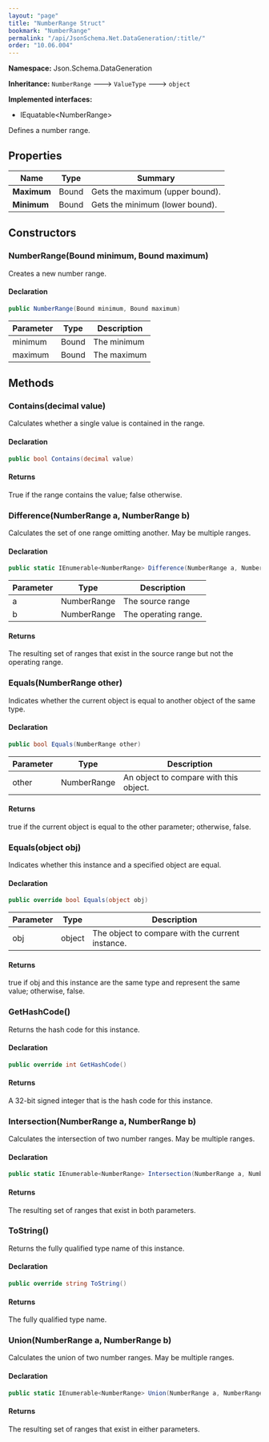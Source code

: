 ```yaml
---
layout: "page"
title: "NumberRange Struct"
bookmark: "NumberRange"
permalink: "/api/JsonSchema.Net.DataGeneration/:title/"
order: "10.06.004"
---
```

**Namespace:** Json.Schema.DataGeneration

**Inheritance:**
`NumberRange`
 🡒 
`ValueType`
 🡒 
`object`

**Implemented interfaces:**

- IEquatable\<NumberRange\>

Defines a number range.

## Properties

| Name | Type | Summary |
|---|---|---|
| **Maximum** | Bound | Gets the maximum (upper bound). |
| **Minimum** | Bound | Gets the minimum (lower bound). |

## Constructors

### NumberRange(Bound minimum, Bound maximum)

Creates a new number range.

#### Declaration

```c#
public NumberRange(Bound minimum, Bound maximum)
```

| Parameter | Type | Description |
|---|---|---|
| minimum | Bound | The minimum |
| maximum | Bound | The maximum |


## Methods

### Contains(decimal value)

Calculates whether a single value is contained in the range.

#### Declaration

```c#
public bool Contains(decimal value)
```


#### Returns

True if the range contains the value; false otherwise.

### Difference(NumberRange a, NumberRange b)

Calculates the set of one range omitting another.  May be multiple ranges.

#### Declaration

```c#
public static IEnumerable<NumberRange> Difference(NumberRange a, NumberRange b)
```

| Parameter | Type | Description |
|---|---|---|
| a | NumberRange | The source range |
| b | NumberRange | The operating range. |


#### Returns

The resulting set of ranges that exist in the source range but not the operating range.

### Equals(NumberRange other)

Indicates whether the current object is equal to another object of the same type.

#### Declaration

```c#
public bool Equals(NumberRange other)
```

| Parameter | Type | Description |
|---|---|---|
| other | NumberRange | An object to compare with this object. |


#### Returns

true if the current object is equal to the <paramref name="other">other</paramref> parameter; otherwise, false.

### Equals(object obj)

Indicates whether this instance and a specified object are equal.

#### Declaration

```c#
public override bool Equals(object obj)
```

| Parameter | Type | Description |
|---|---|---|
| obj | object | The object to compare with the current instance. |


#### Returns

true if <paramref name="obj">obj</paramref> and this instance are the same type and represent the same value; otherwise, false.

### GetHashCode()

Returns the hash code for this instance.

#### Declaration

```c#
public override int GetHashCode()
```


#### Returns

A 32-bit signed integer that is the hash code for this instance.

### Intersection(NumberRange a, NumberRange b)

Calculates the intersection of two number ranges.  May be multiple ranges.

#### Declaration

```c#
public static IEnumerable<NumberRange> Intersection(NumberRange a, NumberRange b)
```


#### Returns

The resulting set of ranges that exist in both parameters.

### ToString()

Returns the fully qualified type name of this instance.

#### Declaration

```c#
public override string ToString()
```


#### Returns

The fully qualified type name.

### Union(NumberRange a, NumberRange b)

Calculates the union of two number ranges.  May be multiple ranges.

#### Declaration

```c#
public static IEnumerable<NumberRange> Union(NumberRange a, NumberRange b)
```


#### Returns

The resulting set of ranges that exist in either parameters.

